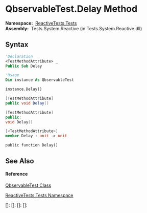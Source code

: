 # QbservableTest.Delay Method

**Namespace:**  [ReactiveTests.Tests](ReactiveTests.Tests\ReactiveTests.Tests.md)  
**Assembly:**  Tests.System.Reactive (in Tests.System.Reactive.dll)

## Syntax

```vb
'Declaration
<TestMethodAttribute> _
Public Sub Delay
```

```vb
'Usage
Dim instance As QbservableTest

instance.Delay()
```

```csharp
[TestMethodAttribute]
public void Delay()
```

```c++
[TestMethodAttribute]
public:
void Delay()
```

```fsharp
[<TestMethodAttribute>]
member Delay : unit -> unit 
```

```jscript
public function Delay()
```

## See Also

#### Reference

[QbservableTest Class](QbservableTest\QbservableTest.md)

[ReactiveTests.Tests Namespace](ReactiveTests.Tests\ReactiveTests.Tests.md)

[]: 
[]: 
[]: 
[]: 